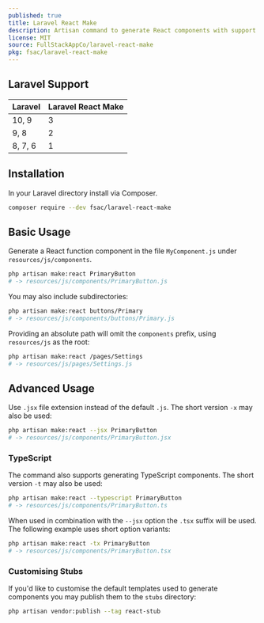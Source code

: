 ```yaml
---
published: true
title: Laravel React Make
description: Artisan command to generate React components with support for TypeScript.
license: MIT
source: FullStackAppCo/laravel-react-make
pkg: fsac/laravel-react-make
---
```


## Laravel Support

| Laravel | Laravel React Make |
|---------|--------------------|
| 10, 9   | 3                  |
| 9, 8    | 2                  |
| 8, 7, 6 | 1                  |

## Installation
In your Laravel directory install via Composer.
```bash
composer require --dev fsac/laravel-react-make
```

## Basic Usage
Generate a React function component in the file `MyComponent.js` under `resources/js/components`.
```bash
php artisan make:react PrimaryButton
# -> resources/js/components/PrimaryButton.js
```

You may also include subdirectories:
```bash
php artisan make:react buttons/Primary
# -> resources/js/components/buttons/Primary.js
```

Providing an absolute path will omit the `components` prefix, using `resources/js` as the root:
```bash
php artisan make:react /pages/Settings
# -> resources/js/pages/Settings.js
```

## Advanced Usage
Use `.jsx` file extension instead of the default `.js`. The short version `-x` may also be used:
```bash
php artisan make:react --jsx PrimaryButton
# -> resources/js/components/PrimaryButton.jsx
```

### TypeScript
The command also supports generating TypeScript components. The short version `-t` may also be used:
```bash
php artisan make:react --typescript PrimaryButton
# -> resources/js/components/PrimaryButton.ts
```

When used in combination with the `--jsx` option the `.tsx` suffix will be used. The following
example uses short option variants:
```bash
php artisan make:react -tx PrimaryButton
# -> resources/js/components/PrimaryButton.tsx
```

### Customising Stubs
If you'd like to customise the default templates used to generate components you may publish them
to the `stubs` directory:

```bash
php artisan vendor:publish --tag react-stub
```
